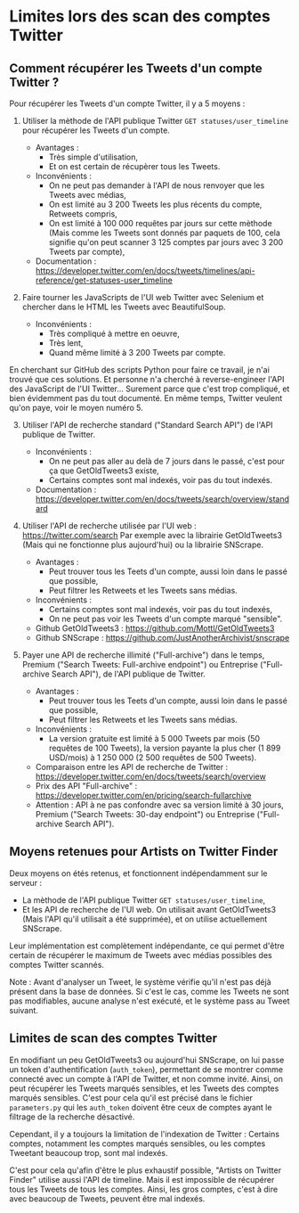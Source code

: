 # Limites lors des scan des comptes Twitter

## Comment récupérer les Tweets d'un compte Twitter ?

Pour récupérer les Tweets d'un compte Twitter, il y a 5 moyens :

1. Utiliser la mèthode de l'API publique Twitter `GET statuses/user_timeline` pour récupérer les Tweets d'un compte.
   * Avantages :
     - Très simple d'utilisation,
     - Et on est certain de récupèrer tous les Tweets.
   * Inconvénients :
     - On ne peut pas demander à l'API de nous renvoyer que les Tweets avec médias,
     - On est limité au 3 200 Tweets les plus récents du compte, Retweets compris,
     - On est limité à 100 000 requêtes par jours sur cette mèthode (Mais comme les Tweets sont donnés par paquets de 100, cela signifie qu'on peut scanner 3 125 comptes par jours avec 3 200 Tweets par compte),
   * Documentation : https://developer.twitter.com/en/docs/tweets/timelines/api-reference/get-statuses-user_timeline

2. Faire tourner les JavaScripts de l'UI web Twitter avec Selenium et chercher dans le HTML les Tweets avec BeautifulSoup.
   * Inconvénients :
     - Très compliqué à mettre en oeuvre,
     - Très lent,
     - Quand même limité à 3 200 Tweets par compte.

En cherchant sur GitHub des scripts Python pour faire ce travail, je n'ai trouvé que ces solutions. Et personne n'a cherché à reverse-engineer l'API des JavaScript de l'UI Twitter... Surement parce que c'est trop compliqué, et bien évidemment pas du tout documenté. En même temps, Twitter veulent qu'on paye, voir le moyen numéro 5.

3. Utiliser l'API de recherche standard ("Standard Search API") de l'API publique de Twitter.
   * Inconvénients :
     - On ne peut pas aller au delà de 7 jours dans le passé, c'est pour ça que GetOldTweets3 existe,
     - Certains comptes sont mal indexés, voir pas du tout indexés.
   * Documentation : https://developer.twitter.com/en/docs/tweets/search/overview/standard

4. Utiliser l'API de recherche utilisée par l'UI web : https://twitter.com/search
   Par exemple avec la librairie GetOldTweets3 (Mais qui ne fonctionne plus aujourd'hui) ou la librairie SNScrape.
   * Avantages :
     - Peut trouver tous les Teets d'un compte, aussi loin dans le passé que possible,
     - Peut filtrer les Retweets et les Tweets sans médias.
   * Inconvénients :
     - Certains comptes sont mal indexés, voir pas du tout indexés,
     - On ne peut pas voir les Tweets d'un compte marqué "sensible".
   * Github GetOldTweets3 : https://github.com/Mottl/GetOldTweets3
   * Github SNScrape : https://github.com/JustAnotherArchivist/snscrape

5. Payer une API de recherche illimité ("Full-archive") dans le temps, Premium ("Search Tweets: Full-archive endpoint") ou Entreprise ("Full-archive Search API"), de l'API publique de Twitter.
   * Avantages :
     - Peut trouver tous les Teets d'un compte, aussi loin dans le passé que possible,
     - Peut filtrer les Retweets et les Tweets sans médias.
   * Inconvénients :
     - La version gratuite est limité à 5 000 Tweets par mois (50 requêtes de 100 Tweets), la version payante la plus cher (1 899 USD/mois) à 1 250 000 (2 500 requêtes de 500 Tweets).
   * Comparaison entre les API de recherche de Twitter : https://developer.twitter.com/en/docs/tweets/search/overview
   * Prix des API "Full-archive" : https://developer.twitter.com/en/pricing/search-fullarchive
   * Attention : API à ne pas confondre avec sa version limité à 30 jours, Premium ("Search Tweets: 30-day endpoint") ou Entreprise ("Full-archive Search API").


## Moyens retenues pour Artists on Twitter Finder

Deux moyens on étés retenus, et fonctionnent indépendamment sur le serveur :
* La mèthode de l'API publique Twitter `GET statuses/user_timeline`,
* Et les API de recherche de l'UI web. On utilisait avant GetOldTweets3 (Mais l'API qu'il utilisait a été supprimée), et on utilise actuellement SNScrape.

Leur implémentation est complètement indépendante, ce qui permet d'être certain de récupérer le maximum de Tweets avec médias possibles des comptes Twitter scannés.

Note : Avant d'analyser un Tweet, le système vérifie qu'il n'est pas déjà présent dans la base de données. Si c'est le cas, comme les Tweets ne sont pas modifiables, aucune analyse n'est exécuté, et le système pass au Tweet suivant.


## Limites de scan des comptes Twitter

En modifiant un peu GetOldTweets3 ou aujourd'hui SNScrape, on lui passe un token d'authentification (`auth_token`), permettant de se montrer comme connecté avec un compte à l'API de Twitter, et non comme invité.
Ainsi, on peut récupérer les Tweets marqués sensibles, et les Tweets des comptes marqués sensibles. C'est pour cela qu'il est précisé dans le fichier `parameters.py` qui les `auth_token` doivent être ceux de comptes ayant le filtrage de la recherche désactivé.

Cependant, il y a toujours la limitation de l'indexation de Twitter : Certains comptes, notamment les comptes marqués sensibles, ou les comptes Tweetant beaucoup trop, sont mal indexés.

C'est pour cela qu'afin d'être le plus exhaustif possible, "Artists on Twitter Finder" utilise aussi l'API de timeline. Mais il est impossible de récupérer tous les Tweets de tous les comptes. Ainsi, les gros comptes, c'est à dire avec beaucoup de Tweets, peuvent être mal indexés.
